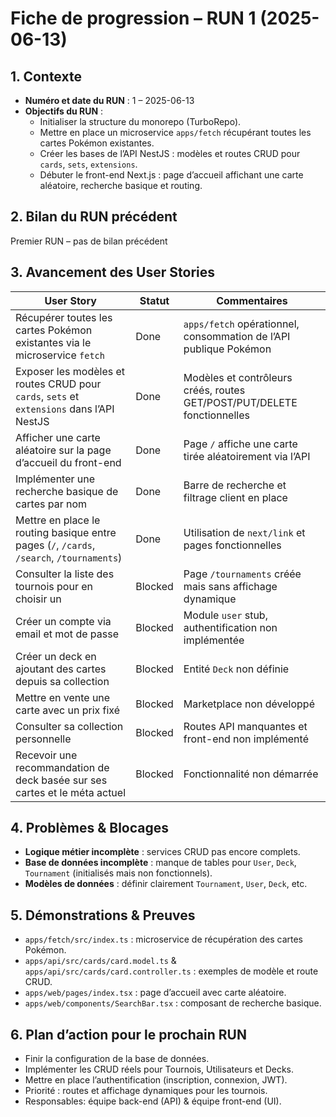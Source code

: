 # Fiche de progression – RUN 1 (2025-06-13)

## 1. Contexte

- **Numéro et date du RUN** : 1 – 2025-06-13
- **Objectifs du RUN** :
  - Initialiser la structure du monorepo (TurboRepo).
  - Mettre en place un microservice `apps/fetch` récupérant toutes les cartes Pokémon existantes.
  - Créer les bases de l’API NestJS : modèles et routes CRUD pour `cards`, `sets`, `extensions`.
  - Débuter le front-end Next.js : page d’accueil affichant une carte aléatoire, recherche basique et routing.

## 2. Bilan du RUN précédent

Premier RUN – pas de bilan précédent

## 3. Avancement des User Stories

| User Story                                                                                | Statut  | Commentaires                                                            |
| ----------------------------------------------------------------------------------------- | ------- | ----------------------------------------------------------------------- |
| Récupérer toutes les cartes Pokémon existantes via le microservice `fetch`                | Done    | `apps/fetch` opérationnel, consommation de l’API publique Pokémon       |
| Exposer les modèles et routes CRUD pour `cards`, `sets` et `extensions` dans l’API NestJS | Done    | Modèles et contrôleurs créés, routes GET/POST/PUT/DELETE fonctionnelles |
| Afficher une carte aléatoire sur la page d’accueil du front-end                           | Done    | Page `/` affiche une carte tirée aléatoirement via l’API                |
| Implémenter une recherche basique de cartes par nom                                       | Done    | Barre de recherche et filtrage client en place                          |
| Mettre en place le routing basique entre pages (`/`, `/cards`, `/search`, `/tournaments`) | Done    | Utilisation de `next/link` et pages fonctionnelles                      |
| Consulter la liste des tournois pour en choisir un                                        | Blocked | Page `/tournaments` créée mais sans affichage dynamique                 |
| Créer un compte via email et mot de passe                                                 | Blocked | Module `user` stub, authentification non implémentée                    |
| Créer un deck en ajoutant des cartes depuis sa collection                                 | Blocked | Entité `Deck` non définie                                               |
| Mettre en vente une carte avec un prix fixé                                               | Blocked | Marketplace non développé                                               |
| Consulter sa collection personnelle                                                       | Blocked | Routes API manquantes et front-end non implémenté                       |
| Recevoir une recommandation de deck basée sur ses cartes et le méta actuel                | Blocked | Fonctionnalité non démarrée                                             |

## 4. Problèmes & Blocages

- **Logique métier incomplète** : services CRUD pas encore complets.
- **Base de données incomplète** : manque de tables pour `User`, `Deck`, `Tournament` (initialisés mais non fonctionnels).
- **Modèles de données** : définir clairement `Tournament`, `User`, `Deck`, etc.

## 5. Démonstrations & Preuves

- `apps/fetch/src/index.ts` : microservice de récupération des cartes Pokémon.
- `apps/api/src/cards/card.model.ts` & `apps/api/src/cards/card.controller.ts` : exemples de modèle et route CRUD.
- `apps/web/pages/index.tsx` : page d’accueil avec carte aléatoire.
- `apps/web/components/SearchBar.tsx` : composant de recherche basique.

## 6. Plan d’action pour le prochain RUN

- Finir la configuration de la base de données.
- Implémenter les CRUD réels pour Tournois, Utilisateurs et Decks.
- Mettre en place l’authentification (inscription, connexion, JWT).
- Priorité : routes et affichage dynamiques pour les tournois.
- Responsables: équipe back-end (API) & équipe front-end (UI).
